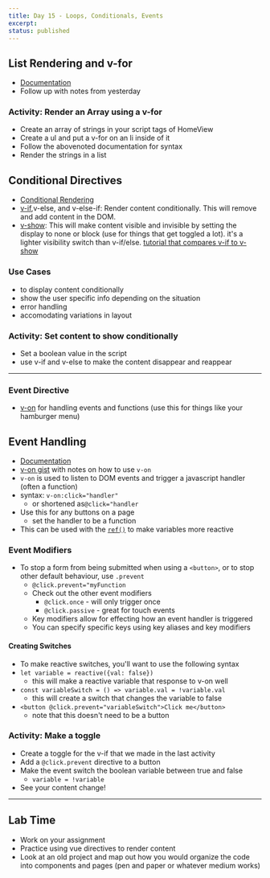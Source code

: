 ```yaml
---
title: Day 15 - Loops, Conditionals, Events
excerpt:
status: published
---
```


## List Rendering and v-for

- [Documentation](https://vuejs.org/guide/essentials/list.html)
- Follow up with notes from yesterday

### Activity: Render an Array using a v-for

- Create an array of strings in your script tags of HomeView
- Create a ul and put a v-for on an li inside of it
- Follow the abovenoted documentation for syntax
- Render the strings in a list

## Conditional Directives

- [Conditional Rendering](https://vuejs.org/guide/essentials/conditional.html#conditional-rendering)
- [v-if](https://vuejs.org/api/built-in-directives.html#v-if),v-else, and v-else-if: Render content conditionally. This will remove and add content in the DOM.
- [v-show](https://vuejs.org/api/built-in-directives.html#v-show): This will make content visible and invisible by setting the display to none or block (use for things that get toggled a lot). it's a lighter visibility switch than v-if/else. [tutorial that compares v-if to v-show](https://learnvue.co/tutorials/v-if-vs-v-show)

### Use Cases

- to display content conditionally
- show the user specific info depending on the situation
- error handling
- accomodating variations in layout

### Activity: Set content to show conditionally

- Set a boolean value in the script
- use v-if and v-else to make the content disappear and reappear

---

### Event Directive

- [v-on](https://vuejs.org/api/built-in-directives.html#v-on) for handling events and functions (use this for things like your hamburger menu)

## Event Handling

- [Documentation](https://vuejs.org/guide/essentials/event-handling.html)
- [v-on gist](https://gist.github.com/lilyx13/74543137780c1958f01e9b470a3cb13b) with notes on how to use `v-on`
- `v-on` is used to listen to DOM events and trigger a javascript handler (often a function)
- syntax: `v-on:click="handler"`
  - or shortened as`@click="handler`
- Use this for any buttons on a page
  - set the handler to be a function
- This can be used with the [`ref()`](https://vuejs.org/guide/essentials/template-refs.html) to make variables more reactive

### Event Modifiers

- To stop a form from being submitted when using a `<button>`, or to stop other default behaviour, use `.prevent`
  - `@click.prevent="myFunction`
  - Check out the other event modifiers
    - `@click.once` - will only trigger once
    - `@click.passive` - great for touch events
  - Key modifiers allow for effecting how an event handler is triggered
  - You can specify specific keys using key aliases and key modifiers

#### Creating Switches

- To make reactive switches, you'll want to use the following syntax
- `let variable = reactive({val: false})`
  - this will make a reactive variable that response to v-on well
- `const variableSwitch = () => variable.val = !variable.val`
  - this will create a switch that changes the variable to false
- `<button @click.prevent="variableSwitch">Click me</button>`
  - note that this doesn't need to be a button

### Activity: Make a toggle

- Create a toggle for the v-if that we made in the last activity
- Add a `@click.prevent` directive to a button
- Make the event switch the boolean variable between true and false
  - `variable = !variable`
- See your content change!

---

## Lab Time

- Work on your assignment
- Practice using vue directives to render content
- Look at an old project and map out how you would organize the code into components and pages (pen and paper or whatever medium works)

